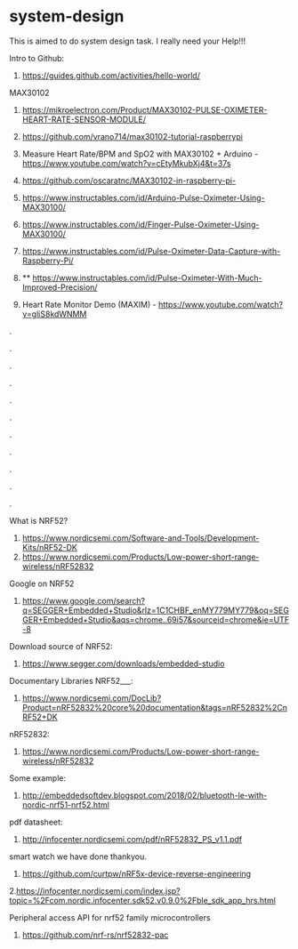 # system-design

This is aimed to do system design task. I really need your Help!!!

Intro to Github:
1. https://guides.github.com/activities/hello-world/

MAX30102
1. https://mikroelectron.com/Product/MAX30102-PULSE-OXIMETER-HEART-RATE-SENSOR-MODULE/

2. https://github.com/vrano714/max30102-tutorial-raspberrypi

3. Measure Heart Rate/BPM and SpO2 with MAX30102 + Arduino - https://www.youtube.com/watch?v=cEtyMkubXj4&t=37s

4. https://github.com/oscaratnc/MAX30102-in-raspberry-pi-

5. https://www.instructables.com/id/Arduino-Pulse-Oximeter-Using-MAX30100/

6. https://www.instructables.com/id/Finger-Pulse-Oximeter-Using-MAX30100/

7. https://www.instructables.com/id/Pulse-Oximeter-Data-Capture-with-Raspberry-Pi/

8. ** https://www.instructables.com/id/Pulse-Oximeter-With-Much-Improved-Precision/

9. Heart Rate Monitor Demo (MAXIM) - https://www.youtube.com/watch?v=gliS8kdWNMM













.

.

.

.

.

.

.

.

.

.

.

What is NRF52?
1. https://www.nordicsemi.com/Software-and-Tools/Development-Kits/nRF52-DK
2. https://www.nordicsemi.com/Products/Low-power-short-range-wireless/nRF52832

Google on NRF52
1. https://www.google.com/search?q=SEGGER+Embedded+Studio&rlz=1C1CHBF_enMY779MY779&oq=SEGGER+Embedded+Studio&aqs=chrome..69i57&sourceid=chrome&ie=UTF-8

Download source of NRF52:
1. https://www.segger.com/downloads/embedded-studio

Documentary Libraries NRF52___:
1. https://www.nordicsemi.com/DocLib?Product=nRF52832%20core%20documentation&tags=nRF52832%2CnRF52+DK

nRF52832:
1. https://www.nordicsemi.com/Products/Low-power-short-range-wireless/nRF52832

Some example:
1. http://embeddedsoftdev.blogspot.com/2018/02/bluetooth-le-with-nordic-nrf51-nrf52.html

pdf datasheet:
1. http://infocenter.nordicsemi.com/pdf/nRF52832_PS_v1.1.pdf

smart watch we have done thankyou.
1. https://github.com/curtpw/nRF5x-device-reverse-engineering

2.https://infocenter.nordicsemi.com/index.jsp?topic=%2Fcom.nordic.infocenter.sdk52.v0.9.0%2Fble_sdk_app_hrs.html

Peripheral access API for nrf52 family microcontrollers
1. https://github.com/nrf-rs/nrf52832-pac

















